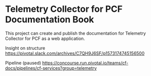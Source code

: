 #  Telemetry Collector for PCF Documentation Book

This project can create and publish the documentation for Telemetry Collector for PCF as a web application.

Insight on structure https://pivotal.slack.com/archives/C7QH9J6SF/p1573174745156500

Pipeline (paused) https://concourse.run.pivotal.io/teams/cf-docs/pipelines/cf-services?group=telemetry
